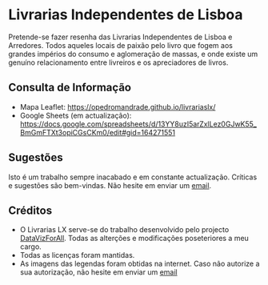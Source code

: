 # Livrarias Independentes de Lisboa
Pretende-se fazer resenha das Livrarias Independentes de Lisboa e Arredores.
Todos aqueles locais de paixão pelo livro que fogem aos grandes impérios do consumo e aglomeração de massas, e onde existe um genuíno relacionamento entre livreiros e os apreciadores de livros.

## Consulta de Informação
- Mapa Leaflet: https://opedromandrade.github.io/livrariaslx/
- Google Sheets (em actualização): https://docs.google.com/spreadsheets/d/13YY8uzI5arZxlLez0GJwK55_BmGmFTXt3opiCGsCKm0/edit#gid=164271551

## Sugestões
Isto é um trabalho sempre inacabado e em constante actualização. Críticas e sugestões são bem-vindas. Não hesite em enviar um [email](mailto:pmm.andrade@outlook.com).

## Créditos
- O Livrarias LX serve-se do trabalho desenvolvido pelo projecto [DataVizForAll](https://github.com/DataVizForAll). Todas as alterções e modificações poseteriores a meu cargo.
- Todas as licenças foram mantidas.
- As imagens das legendas foram obtidas na internet. Caso não autorize a sua autorização, não hesite em enviar um [email](mailto:pmm.andrade@outlook.com)
